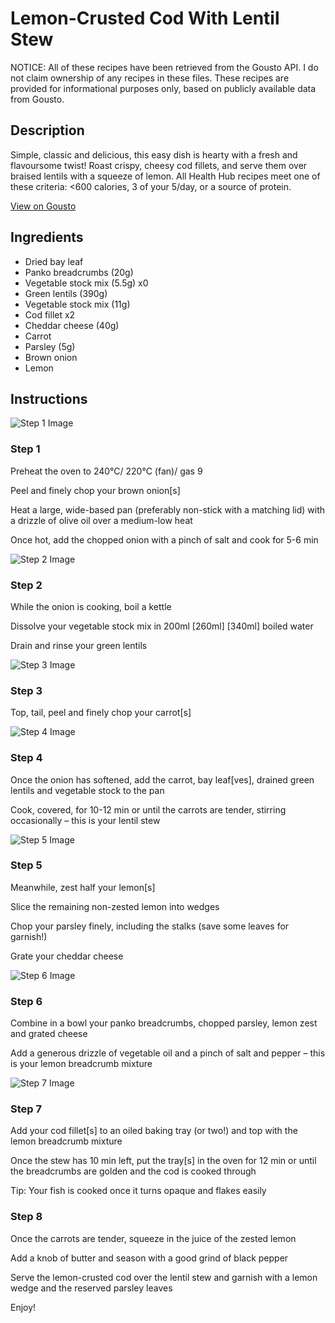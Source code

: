 # Lemon-Crusted Cod With Lentil Stew

NOTICE: All of these recipes have been retrieved from the Gousto API. I do not claim ownership of any recipes in these files. These recipes are provided for informational purposes only, based on publicly available data from Gousto.

## Description

Simple, classic and delicious, this easy dish is hearty with a fresh and flavoursome twist! Roast crispy, cheesy cod fillets, and serve them over braised lentils with a squeeze of lemon. All Health Hub recipes meet one of these criteria: <600 calories, 3 of your 5/day, or a source of protein.

[View on Gousto](https://www.gousto.co.uk/recipes/cookbook/lemon-crusted-cod-with-braised-lentils)

## Ingredients

- Dried bay leaf
- Panko breadcrumbs (20g)
- Vegetable stock mix (5.5g) x0
- Green lentils (390g)
- Vegetable stock mix (11g)
- Cod fillet x2
- Cheddar cheese (40g)
- Carrot
- Parsley (5g)
- Brown onion
- Lemon

## Instructions

![Step 1 Image](https://production-media.gousto.co.uk/cms/recipe-step-image/Chopped-brown-onion-on-a-board-1691480789034-x200.jpg)

### Step 1

Preheat the oven to 240°C/ 220°C (fan)/ gas 9

Peel and finely chop your brown onion[s]

Heat a large, wide-based pan (preferably non-stick with a matching lid) with a drizzle of olive oil over a medium-low heat

Once hot, add the chopped onion with a pinch of salt and cook for 5-6 min

![Step 2 Image](https://production-media.gousto.co.uk/cms/recipe-step-image/Step-5-1691163125197-x200.jpg)

### Step 2

While the onion is cooking, boil a kettle

Dissolve your vegetable stock mix in 200ml<span class="text-purple"> [260ml]</span><span class="text-danger"> [340ml] </span>boiled water

Drain and rinse your green lentils

![Step 3 Image](https://production-media.gousto.co.uk/cms/recipe-step-image/carrot-finely-chopped-1691480710892-x200.jpg)

### Step 3

Top, tail, peel and finely chop your carrot[s]

![Step 4 Image](https://production-media.gousto.co.uk/cms/recipe-step-image/Step-4-1691398739777-x200.jpg)

### Step 4

Once the onion has softened, add the carrot, bay leaf[ves], drained green lentils and vegetable stock to the pan

Cook, covered, for 10-12 min or until the carrots are tender, stirring occasionally – this is your lentil stew

![Step 5 Image](https://production-media.gousto.co.uk/cms/recipe-step-image/Step-1-1691398724663-x200.jpg)

### Step 5

Meanwhile, zest half your lemon[s]

Slice the remaining non-zested lemon into wedges

Chop your parsley finely, including the stalks (save some leaves for garnish!)

Grate your cheddar cheese

![Step 6 Image](https://production-media.gousto.co.uk/cms/recipe-step-image/Step-2-1691398710031-x200.jpg)

### Step 6

Combine in a bowl your panko breadcrumbs, chopped parsley, lemon zest and grated cheese

Add a generous drizzle of vegetable oil and a pinch of salt and pepper – this is your lemon breadcrumb mixture

![Step 7 Image](https://production-media.gousto.co.uk/cms/recipe-step-image/Step-7-1691398717066-x200.jpg)

### Step 7

Add your cod fillet[s] to an oiled baking tray (or two!) and top with the lemon breadcrumb mixture

Once the stew has 10 min left, put the tray[s] in the oven for 12 min or until the breadcrumbs are golden and the cod is cooked through

Tip: Your fish is cooked once it turns opaque and flakes easily

### Step 8

Once the carrots are tender, squeeze in the juice of the zested lemon

Add a knob of butter and season with a good grind of black pepper

Serve the lemon-crusted cod over the lentil stew and garnish with a lemon wedge and the reserved parsley leaves

Enjoy!

